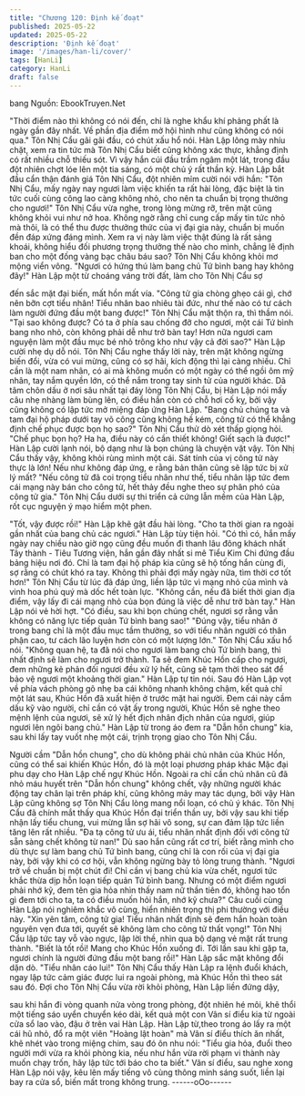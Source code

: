 ```yaml
---
title: "Chương 120: Định kế đoạt"
published: 2025-05-22
updated: 2025-05-22
description: 'Định kế đoạt'
image: '/images/han-li/cover/'
tags: [HanLi]
category: HanLi
draft: false
---
```


bang
Nguồn: EbookTruyen.Net

"Thời điểm nào thì không có nói đến, chỉ là nghe khẩu khí phảng
phất là ngày gần đây nhất. Về phần địa điểm mở hội hình như
cũng không có nói qua." Tôn Nhị Cẩu gãi gãi đầu, có chút xấu hổ
nói.
Hàn Lập lông mày nhíu chặt, xem ra tin tức mà Tôn Nhị Cẩu biết
cũng không xác thực, khẳng định có rất nhiều chỗ thiếu sót.
Vì vậy hắn cúi đầu trầm ngâm một lát, trong đầu đột nhiên chợt
lóe lên một tia sáng, có một chủ ý rất thần kỳ.
Hàn Lập bắt đầu cẩn thận đánh giá Tôn Nhị Cẩu, đột nhiên mỉm
cười nói với hắn:
"Tôn Nhị Cẩu, mấy ngày nay ngươi làm việc khiến ta rất hài lòng,
đặc biệt là tin tức cuối cùng công lao càng không nhỏ, cho nên ta
chuẩn bị trọng thưởng cho ngươi!"
Tôn Nhị Cẩu vừa nghe, trong lòng mừng rỡ, trên mặt cũng không
khỏi vui như nở hoa.
Không ngờ rằng chỉ cung cấp mấy tin tức nhỏ mà thôi, là có thể
thu được thưởng thức của vị đại gia này, chuẩn bị muốn đền đáp
xứng đáng mình. Xem ra vị này làm việc thật đúng là rất sảng
khoái, không hiểu đối phương trọng thưởng thế nào cho mình,
chẳng lẽ định ban cho một đống vàng bạc châu báu sao?
Tôn Nhị Cẩu không khỏi mơ mộng viển vông.
"Ngươi có hứng thú làm bang chủ Tứ bình bang hay không đây!"
Hàn Lập một từ choáng váng trời đất, làm cho Tôn Nhị Cẩu sợ

đến sắc mặt đại biến, mất hồn mất vía.
"Công tử gia chòng ghẹo cái gì, chớ nên bỡn cợt tiểu nhân! Tiểu
nhân bao nhiêu tài đức, như thế nào có tư cách làm người đứng
đầu một bang được!" Tôn Nhị Cẩu mặt thộn ra, thì thầm nói.
"Tại sao không được? Có ta ở phía sau chống đỡ cho ngươi, một
cái Tứ bình bang nho nhỏ, còn không phải dễ như trở bàn tay!
Hơn nữa ngươi cam nguyện làm một đầu mục bé nhỏ trông kho
như vậy cả đời sao?" Hàn Lập cười nhẹ dụ dỗ nói.
Tôn Nhị Cẩu nghe thấy lời này, trên mặt không ngừng biến đổi,
vừa có vui mừng, cũng có sợ hãi, kích động thì lại càng nhiều.
Chỉ cần là một nam nhân, có ai mà không muốn có một ngày có
thể ngồi ôm mỹ nhân, tay nắm quyền lớn, có thể nắm trong tay
sinh tử của người khác.
Dã tâm chôn dấu ở nơi sâu nhất tại đáy lòng Tôn Nhị Cẩu, bị Hàn
Lập nói mấy câu nhẹ nhàng làm bùng lên, có điều hắn còn có chỗ
hơi cố kỵ, bởi vậy cũng không có lập tức mở miệng đáp ứng Hàn
Lập.
"Bang chủ chúng ta và tam đại hộ pháp dưới tay võ công cũng
không hề kém, công tử có thể khẳng định chế phục được bọn họ
sao?" Tôn Nhị Cẩu thử dò xét thấp giọng hỏi.
"Chế phục bọn họ? Ha ha, điều này có cần thiết không! Giết sạch
là được!" Hàn Lập cười lạnh nói, bộ dạng như là bọn chúng là
chuyện vặt vậy.
Tôn Nhị Cẩu thấy vậy, không khỏi rùng mình một cái. Sát tính của
vị công tử này thực là lớn! Nếu như không đáp ứng, e rằng bản
thân cũng sẽ lập tức bị xử lý mất?
"Nếu công tử đã coi trọng tiểu nhân như thế, tiểu nhân lập tức
đem cái mạng này bán cho công tử, hết thảy đều nghe theo sự
phân phó của công tử gia." Tôn Nhị Cẩu dưới sự thi triển cả cứng
lẫn mềm của Hàn Lập, rốt cục nguyện ý mạo hiểm một phen.

"Tốt, vậy được rồi!" Hàn Lập khẽ gật đầu hài lòng.
"Cho ta thời gian ra ngoài gần nhất của bang chủ các ngươi." Hàn
Lập tùy tiện hỏi.
"Có thì có, hắn mấy ngày nay chiều nào giờ ngọ cũng đều muốn
đi thanh lâu đông khách nhất Tây thành - Tiêu Tương viện, hắn
gần đây nhất si mê Tiểu Kim Chi đứng đầu bảng hiệu nơi đó. Chỉ
là tam đại hộ pháp kia cũng sẽ hộ tống hắn cùng đi, sợ rằng có
chút khó ra tay. Không thì phải đợi mấy ngày nữa, tìm thời cơ tốt
hơn!" Tôn Nhị Cẩu từ lúc đã đáp ứng, liền lập tức vì mạng nhỏ
của mình và vinh hoa phú quý mà dốc hết toàn lực.
"Không cần, nếu đã biết thời gian địa điểm, vậy lấy đi cái mạng
nhỏ của bọn đúng là việc dễ như trở bàn tay." Hàn Lập nói vẻ hời
hợt.
"Có điều, sau khi bọn chúng chết, ngươi sợ rằng vẫn không có
năng lực tiếp quản Tứ bình bang sao!"
"Đúng vậy, tiểu nhân ở trong bang chỉ là một đầu mục tầm
thường, so với tiểu nhân người có thân phận cao, tư cách lão
luyện hơn còn có một lượng lớn." Tôn Nhị Cẩu xấu hổ nói.
"Không quan hệ, ta đã nói cho ngươi làm bang chủ Tứ bình bang,
thì nhất định sẽ làm cho ngươi trở thành. Ta sẽ đem Khúc Hồn
cấp cho ngươi, đem những kẻ phản đối ngươi đều xử lý hết, cũng
sẽ tạm thời theo sát để bảo vệ ngươi một khoảng thời gian." Hàn
Lập tự tin nói.
Sau đó Hàn Lập vọt về phía vách phòng gõ nhẹ ba cái không
nhanh không chậm, kết quả chỉ một lát sau, Khúc Hồn đã xuất
hiện ở trước mặt hai người.
Đem cái này cầm dấu kỹ vào người, chỉ cần có vật ấy trong
người, Khúc Hồn sẽ nghe theo mệnh lệnh của ngươi, sẽ xử lý hết
địch nhân địch nhân của ngươi, giúp ngươi lên ngôi bang chủ."
Hàn Lập từ trong áo đem ra "Dẫn hồn chung" kia, sau khi lấy tay
vuốt nhẹ một cái, trịnh trọng giao cho Tôn Nhị Cẩu.

Người cầm "Dẫn hồn chung", cho dù không phải chủ nhân của
Khúc Hồn, cũng có thể sai khiến Khúc Hồn, đó là một loại phương
pháp khác Mặc đại phu dạy cho Hàn Lập chế ngự Khúc Hồn.
Ngoài ra chỉ cần chủ nhân cũ đã nhỏ máu huyết trên "Dẫn hồn
chung" không chết, vậy những người khác động tay chân lại trên
pháp khí, cũng không mảy may tác dụng, bởi vậy Hàn Lập cũng
không sợ Tôn Nhị Cẩu lòng mang nổi loạn, có chủ ý khác.
Tôn Nhị Cẩu đã chính mắt thấy qua Khúc Hồn đại triển thần uy,
bởi vậy sau khi tiếp nhận lấy tiểu chung, vui mừng lẫn sợ hãi vô
song, sự can đảm lập tức liền tăng lên rất nhiều.
"Đa tạ công tử ưu ái, tiểu nhân nhất định đối với công tử sẵn sàng
chết không từ nan!" Dù sao hắn cũng rất cơ trí, biết rằng mình cho
dù thực sự làm bang chủ Tứ bình bang, cũng chỉ là con rối của vị
đại gia này, bởi vậy khi có cơ hội, vẫn không ngừng bày tỏ lòng
trung thành.
"Ngươi trở về chuẩn bị một chút đi! Chỉ cần vị bang chủ kia vừa
chết, ngươi tức khắc thừa dịp hỗn loạn tiếp quản Tứ bình bang.
Nhưng có một điểm ngươi phải nhớ kỹ, đem tên gia hỏa nhìn thấy
nam nữ thần tiên đó, không hao tổn gì đem tới cho ta, ta có điều
muốn hỏi hắn, nhớ kỹ chưa?" Câu cuối cùng Hàn Lập nói nghiêm
khắc vô cùng, hiển nhiên trọng thị phi thường với điều này.
"Xin yên tâm, công tử gia! Tiểu nhân nhất định sẽ đem hắn hoàn
toàn nguyên vẹn đưa tới, quyết sẽ không làm cho công tử thất
vọng!" Tôn Nhị Cẩu lập tức tay vỗ vào ngực, lập lời thề, nhìn qua
bộ dạng vẻ mặt rất trung thành.
"Biết là tốt rồi! Mang cho Khúc Hồn xuống đi. Tới lần sau khi gặp
ta, ngươi chính là người đứng đầu một bang rồi!" Hàn Lập sắc
mặt không đổi dặn dò.
"Tiểu nhân cáo lui!" Tôn Nhị Cẩu thấy Hàn Lập ra lệnh đuổi
khách, ngay lập tức cảm giác được lui ra ngoài phòng, mà Khúc
Hồn thì theo sát sau đó.
Đợi cho Tôn Nhị Cẩu vừa rời khỏi phòng, Hàn Lập liền đứng dậy,

sau khi hắn đi vòng quanh nửa vòng trong phòng, đột nhiên hé
môi, khẽ thổi một tiếng sáo uyển chuyển kéo dài, kết quả một con
Vân sí điểu kia từ ngoài cửa sổ lao vào, đậu ở trên vai Hàn Lập.
Hàn Lập từ,theo trong áo lấy ra một cái hũ nhỏ, đổ ra một viên
"Hoàng lật hoàn" mà Vân sí điểu thích ăn nhất, khẽ nhét vào trong
miệng chim, sau đó ôn nhu nói: "Tiểu gia hỏa, đuổi theo người
mới vừa ra khỏi phòng kia, nếu như hắn vừa rời phạm vi thành
này muốn chạy trốn, hãy lập tức tới báo cho ta biết."
Vân sí điểu, sau nghe xong Hàn Lập nói vậy, kêu lên mấy tiếng vô
cùng thông minh sáng suốt, liền lại bay ra cửa sổ, biến mất trong
không trung.
------oOo------
